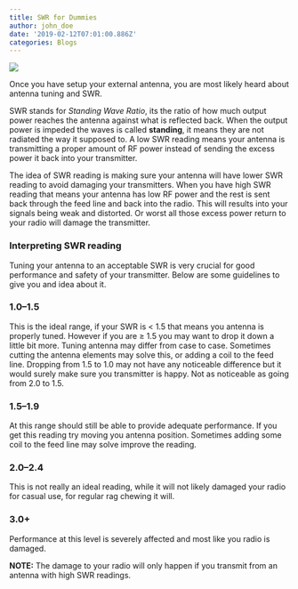```yaml
---
title: SWR for Dummies
author: john_doe
date: '2019-02-12T07:01:00.886Z'
categories: Blogs
---
```


![](https://cdn-images-1.medium.com/max/800/1*AXq63Q6Yx5SNc3sB1VUsbw.jpeg)

Once you have setup your external antenna, you are most likely heard about antenna tuning and SWR.

SWR stands for _Standing Wave Ratio_, its the ratio of how much output power reaches the antenna against what is reflected back. When the output power is impeded the waves is called **standing**, it means they are not radiated the way it supposed to. A low SWR reading means your antenna is transmitting a proper amount of RF power instead of sending the excess power it back into your transmitter.

The idea of SWR reading is making sure your antenna will have lower SWR reading to avoid damaging your transmitters. When you have high SWR reading that means your antenna has low RF power and the rest is sent back through the feed line and back into the radio. This will results into your signals being weak and distorted. Or worst all those excess power return to your radio will damage the transmitter.

### Interpreting SWR reading

Tuning your antenna to an acceptable SWR is very crucial for good performance and safety of your transmitter. Below are some guidelines to give you and idea about it.

### 1.0–1.5

This is the ideal range, if your SWR is < 1.5 that means you antenna is properly tuned. However if you are ≥ 1.5 you may want to drop it down a little bit more. Tuning antenna may differ from case to case. Sometimes cutting the antenna elements may solve this, or adding a coil to the feed line. Dropping from 1.5 to 1.0 may not have any noticeable difference but it would surely make sure you transmitter is happy. Not as noticeable as going from 2.0 to 1.5.

### 1.5–1.9

At this range should still be able to provide adequate performance. If you get this reading try moving you antenna position. Sometimes adding some coil to the feed line may solve improve the reading.

### 2.0–2.4

This is not really an ideal reading, while it will not likely damaged your radio for casual use, for regular rag chewing it will.

### 3.0+

Performance at this level is severely affected and most like you radio is damaged.

**NOTE:** The damage to your radio will only happen if you transmit from an antenna with high SWR readings.
